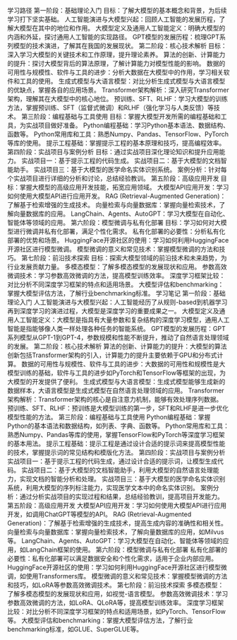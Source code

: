 学习路径
第一阶段：基础理论入门
目标：了解大模型的基本概念和背景，为后续学习打下坚实基础。
人工智能演进与大模型兴起：回顾人工智能的发展历程，了解大模型在其中的地位和作用。
大模型定义及通用人工智能定义：明确大模型的内涵和外延，探讨通用人工智能的实现路径。
GPT模型的发展历程：梳理GPT系列模型的技术演进，了解其在我国的发展现状。
第二阶段：核心技术解析
目标：深入学习大模型的关键技术和工作原理，提升理论素养。
算法的创新、计算能力的提升：探讨大模型背后的算法原理，了解计算能力对模型性能的影响。
数据的可用性与规模性、软件与工具的进步：分析大数据在大模型中的作用，学习相关软件和工具的使用。
生成式模型与大语言模型：对比分析生成式模型与大语言模型的优缺点，掌握各自的应用场景。
Transformer架构解析：深入研究Transformer架构，理解其在大模型中的核心地位。
预训练、SFT、RLHF：学习大模型的训练方法，掌握预训练、SFT（监督式微调）和RLHF（强化学习与人类反馈）等技术。
第三阶段：编程基础与工具使用
目标：掌握大模型开发所需的编程基础和工具，为实战项目做好准备。
Python编程基础：学习Python基本语法、数据结构、函数等。
Python常用库和工具：熟悉Numpy、Pandas、TensorFlow、PyTorch等库的使用。
提示工程基础：掌握提示工程的基本原理和技巧，提高编程效率。
第四阶段：实战项目与案例分析
目标：通过实战项目深化理论知识和提升应用能力。
实战项目一：基于提示工程的代码生成。
实战项目二：基于大模型的文档智能助手。
实战项目三：基于大模型的医学命名实体识别系统。
案例分析：针对每个实战项目进行详细的分析和讨论，总结经验教训。
第五阶段：高级应用开发
目标：掌握大模型的高级应用开发技能，拓宽应用领域。
大模型API应用开发：学习如何使用大模型API进行应用开发。
RAG (Retrieval-Augmented Generation)：了解基于检索增强的生成技术。
向量检索与向量数据库：掌握向量检索技术，了解向量数据库的应用。
LangChain、Agents、AutoGPT：学习大模型在自动化、智能体等领域的应用。
第六阶段：模型微调与私有化部署
目标：学习如何对大模型进行微调并私有化部署，满足个性化需求。
私有化部署的必要性：分析私有化部署的优势和场景。
HuggingFace开源社区的使用：学习如何利用HuggingFace开源社区进行模型微调。
模型微调的意义和常见技术：掌握模型微调的方法和技巧。
第七阶段：前沿技术探索
目标：探索大模型领域的前沿技术和未来趋势，为行业发展贡献力量。
多模态模型：了解多模态模型的发展现状和应用。
参数高效微调技术：学习参数高效微调的方法，提高模型训练效率。
深度学习框架比较：对比分析不同深度学习框架的特点和适用场景。
大模型评估和benchmarking：掌握大模型评估方法，了解行业benchmarking标准。
学习笔记
第一阶段：基础理论入门
人工智能演进与大模型兴起：人工智能经历了从规则-based到机器学习再到深度学习的演进过程，大模型是深度学习的重要成果之一。
大模型定义及通用人工智能定义：大模型是指具有大量参数和复杂结构的深度学习模型，通用人工智能是指能够像人类一样处理各种任务的智能系统。
GPT模型的发展历程：GPT系列模型从GPT-1到GPT-4，参数规模和性能不断提升，推动了自然语言处理领域的发展。
第二阶段：核心技术解析
算法的创新、计算能力的提升：大模型的算法创新包括Transformer架构的引入，计算能力的提升主要依赖于GPU和分布式计算。
数据的可用性与规模性、软件与工具的进步：大数据的可用性和规模性是大模型训练的基础，软件与工具的进步如PyTorch和TensorFlow等框架的出现，为大模型的开发提供了便利。
生成式模型与大语言模型：生成式模型能够生成新的数据样本，大语言模型是生成式模型在自然语言处理领域的应用。
Transformer架构解析：Transformer架构的核心是自注意力机制，能够有效处理序列数据。
预训练、SFT、RLHF：预训练是大模型训练的第一步，SFT和RLHF是进一步优化模型性能的方法。
第三阶段：编程基础与工具使用
Python编程基础：掌握Python的基本语法和数据结构，如列表、字典、函数等。
Python常用库和工具：熟悉Numpy、Pandas等库的使用，掌握TensorFlow和PyTorch等深度学习框架的基本用法。
提示工程基础：提示工程是通过设计合适的提示词来提高模型性能的技术，掌握提示词的常见结构和模版化方法。
第四阶段：实战项目与案例分析
实战项目一：基于提示工程的代码生成，通过设计合适的提示词，让模型生成代码。
实战项目二：基于大模型的文档智能助手，利用大模型的自然语言处理能力，实现文档的智能分析和处理。
实战项目三：基于大模型的医学命名实体识别系统，利用大模型的序列标注能力，实现医学文本中的命名实体识别。
案例分析：通过分析实战项目的实现过程和结果，总结经验教训，提高项目开发能力。
第五阶段：高级应用开发
大模型API应用开发：学习如何使用大模型API进行应用开发，如调用ChatGPT等模型的API。
RAG (Retrieval-Augmented Generation)：了解基于检索增强的生成技术，提高生成内容的准确性和相关性。
向量检索与向量数据库：掌握向量检索技术，了解向量数据库的应用，如Milvus等。
LangChain、Agents、AutoGPT：学习大模型在自动化、智能体等领域的应用，如LangChain框架的使用。
第六阶段：模型微调与私有化部署
私有化部署的必要性：私有化部署可以满足数据安全和个性化需求，适用于企业内部应用。
HuggingFace开源社区的使用：学习如何利用HuggingFace开源社区进行模型微调，如使用Transformers库。
模型微调的意义和常见技术：掌握模型微调的方法和技巧，如LoRA等参数高效微调技术。
第七阶段：前沿技术探索
多模态模型：了解多模态模型的发展现状和应用，如视觉-语言模型。
参数高效微调技术：学习参数高效微调的方法，如LoRA、QLoRA等，提高模型训练效率。
深度学习框架比较：对比分析不同深度学习框架的特点和适用场景，如PyTorch、TensorFlow等。
大模型评估和benchmarking：掌握大模型评估方法，了解行业benchmarking标准，如GLUE、SuperGLUE等。

